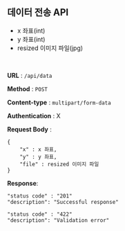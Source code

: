 ## 데이터 전송 API


- x 좌표(int)
- y 좌표(int) 
- resized 이미지 파일(jpg)

<br>

**URL** : `/api/data`

**Method** : `POST`

**Content-type** : `multipart/form-data`

**Authentication** : X

**Request Body** : 

```
{
    "x" : x 좌표,
    "y" : y 좌표,
    "file" : resized 이미지 파일
}
```

**Response**:

```
"status code" : "201"
"description": "Successful response"

"status code" : "422"
"description": "Validation error"

```